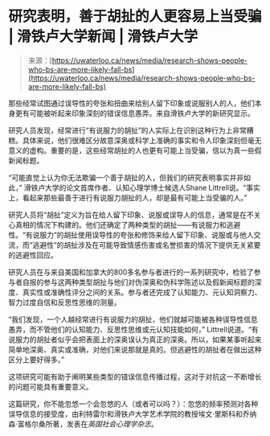 <!--yml

category: 未分类

date: 2024-05-27 15:00:39

-->

# 研究表明，善于胡扯的人更容易上当受骗 | 滑铁卢大学新闻 | 滑铁卢大学

> 来源：[https://uwaterloo.ca/news/media/research-shows-people-who-bs-are-more-likely-fall-bs](https://uwaterloo.ca/news/media/research-shows-people-who-bs-are-more-likely-fall-bs)

那些经常试图通过误导性的夸张和扭曲来给别人留下印象或说服别人的人，他们本身更有可能被听起来印象深刻的错误信息愚弄。来自滑铁卢大学的新研究显示。

研究人员发现，经常进行“有说服力的胡扯”的人实际上在识别这种行为上非常糟糕。具体来说，他们很难区分故意深奥或科学上准确的事实和令人印象深刻但毫无意义的虚构。重要的是，这些经常胡扯的人也更有可能上当受骗，信以为真一些假新闻标题。

“可能直觉上认为你无法欺骗一个善于胡扯的人，但我们的研究表明事实并非如此，” 滑铁卢大学的论文首席作者、认知心理学博士候选人Shane Littrell说。“事实上，看起来那些最善于进行有说服力胡扯的人，却是最有可能上当受骗的人。”

研究人员将“胡扯”定义为旨在给人留下印象、说服或误导人的信息，通常是在不关心真相的情况下构建的。他们还确定了两种类型的胡扯——有说服力和逃避性。“有说服力”的胡扯使用误导性的夸张和修饰来给人留下印象、说服或与他人交流，而“逃避性”的胡扯涉及在可能导致情感伤害或名誉损害的情况下提供无关紧要的逃避性回应。

研究人员在与来自美国和加拿大的800多名参与者进行的一系列研究中，检验了参与者自报的参与这两种类型胡扯与他们对伪深奥和伪科学陈述以及假新闻标题的深度、真实性或准确性评分之间的关系。参与者还完成了认知能力、元认知洞察力、智力过度自信和反思性思维的测量。

“我们发现，一个人越经常进行有说服力的胡扯，他们就越可能被各种误导性信息愚弄，而不管他们的认知能力、反思性思维或元认知技能如何，” Littrell说道。“有说服力的胡扯者似乎会把表面上的深奥误认为真正的深奥。所以，如果某事听起来简单地深奥、真实或准确，对他们来说那就是真的。但逃避性的胡扯者在做出这种区分上要好得多。”

这项研究可能有助于阐明某些类型的错误信息传播过程，这对于对抗这一不断增长的问题可能具有重要意义。

这篇研究，你不能忽悠一个会忽悠的人（或者可以吗？）：忽悠的频率预测对各种误导信息的接受度，由利特雷尔和滑铁卢大学艺术学院的教授埃文·里斯科和乔纳森·富格尔桑所著，发表在*英国社会心理学杂志*。
